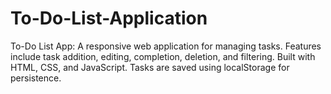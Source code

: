 # To-Do-List-Application
To-Do List App: A responsive web application for managing tasks. Features include task addition, editing, completion, deletion, and filtering. Built with HTML, CSS, and JavaScript. Tasks are saved using localStorage for persistence.
